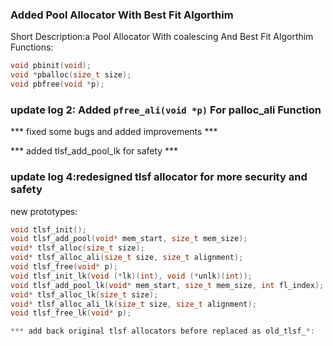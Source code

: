 ### Added Pool Allocator With Best Fit Algorthim
Short Description:a Pool Allocator With coalescing And Best Fit Algorthim
Functions:
```c
void pbinit(void);
void *pballoc(size_t size);
void pbfree(void *p);
```
### update log 2: Added ``` pfree_ali(void *p) ``` For palloc_ali Function
*** fixed some bugs and added improvements ***

*** added tlsf_add_pool_lk for safety ***

### update log 4:redesigned tlsf allocator for more security and safety
new prototypes:

```c
void tlsf_init();
void tlsf_add_pool(void* mem_start, size_t mem_size);
void* tlsf_alloc(size_t size);
void* tlsf_alloc_ali(size_t size, size_t alignment);
void tlsf_free(void* p);
void tlsf_init_lk(void (*lk)(int), void (*unlk)(int));
void tlsf_add_pool_lk(void* mem_start, size_t mem_size, int fl_index);
void* tlsf_alloc_lk(size_t size);
void* tlsf_alloc_ali_lk(size_t size, size_t alignment);
void tlsf_free_lk(void* p);

*** add back original tlsf allocators before replaced as old_tlsf_*:


